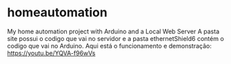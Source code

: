 # homeautomation
My home automation project with Arduino and a Local Web Server
A pasta site possui o codigo que vai no servidor e a pasta ethernetShield6 contém o codigo que vai no Arduino.
Aqui está o funcionamento e demonstração: https://youtu.be/YQVA-f96wVs 
